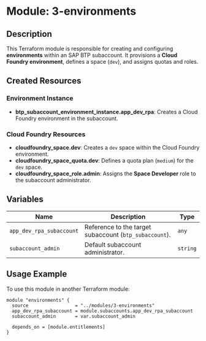 # Module: 3-environments

## Description
This Terraform module is responsible for creating and configuring **environments** within an SAP BTP subaccount. It provisions a **Cloud Foundry environment**, defines a space (`dev`), and assigns quotas and roles.

## Created Resources

### Environment Instance
- **btp_subaccount_environment_instance.app_dev_rpa**: Creates a Cloud Foundry environment in the subaccount.

### Cloud Foundry Resources
- **cloudfoundry_space.dev**: Creates a `dev` space within the Cloud Foundry environment.
- **cloudfoundry_space_quota.dev**: Defines a quota plan (`medium`) for the `dev` space.
- **cloudfoundry_space_role.admin**: Assigns the **Space Developer** role to the subaccount administrator.

## Variables

| Name | Description | Type |
|------|------------|------|
| `app_dev_rpa_subaccount` | Reference to the target subaccount (`btp_subaccount`). | `any` |
| `subaccount_admin` | Default subaccount administrator. | `string` |

## Usage Example
To use this module in another Terraform module:

```hcl
module "environments" {
  source                 = "../modules/3-environments"
  app_dev_rpa_subaccount = module.subaccounts.app_dev_rpa_subaccount
  subaccount_admin       = var.subaccount_admin

  depends_on = [module.entitlements]
}
